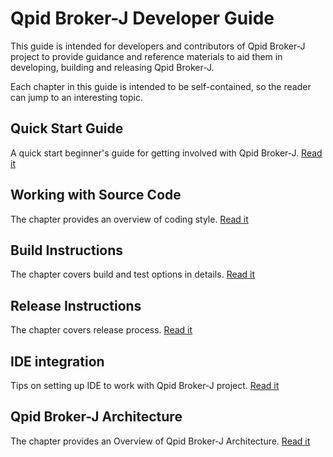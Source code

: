 # Qpid Broker-J Developer Guide

This guide is intended for developers and contributors of Qpid Broker-J project to provide guidance and
reference materials to aid them in developing, building and releasing Qpid Broker-J.

Each chapter in this guide is intended to be self-contained, so the reader can jump to an interesting topic.

## Quick Start Guide

A quick start beginner's guide for getting involved with Qpid Broker-J. [Read it](quick-start.md)

## Working with Source Code

The chapter provides an overview of coding style. [Read it](code-guide.md)

## Build Instructions

The chapter covers build and test options in details. [Read it](build-instructions.md)

## Release Instructions

The chapter covers release process. [Read it](release-instructions.md)

## IDE integration

Tips on setting up IDE to work with Qpid Broker-J project. [Read it](ide-integration.md)

## Qpid Broker-J Architecture

The chapter provides an Overview of Qpid Broker-J Architecture. [Read it](architecture.md)
